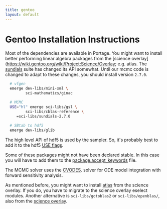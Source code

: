 ```yaml
---
title: gentoo
layout: default
---
```



Gentoo Installation Instructions
================================

Most of the dependencies are available in Portage. You might want to
install better performing linear algebra packages from the [science
overlay](https://wiki.gentoo.org/wiki/Project:Science/Overlay;
e.g. atlas. The [sundials](https://github.com/LLNL/sundials) suite has
changed its API somewhat. Until our mcmc code is changed to adapt to
these changes, you should install version `2.7.0`.

~~~ bash
  # vfgen
  emerge dev-libs/mini-xml \
         sci-mathematics/ginac

  # MCMC
  USE="hl" emerge sci-libs/gsl \
         sci-libs/cblas-reference \
	 =sci-libs/sundials-2.7.0
	 
  # SBtab to hdf5
  emerge dev-libs/glib
~~~

The high level API of hdf5 is used by the sampler. So, it's probably best
to add it to the hdf5 [USE flags](https://wiki.gentoo.org/wiki/USE_flag).

Some of these packages might not have been declared stable. In this
case you will have to add them to the
[package.accept_keywords](https://www.gentoo.org/doc/en/handbook/handbook-x86.xml?part=3&chap=1)
file.

The MCMC solver uses the
[CVODES](http://computation.llnl.gov/casc/sundials/download/download.html).
solver for ODE model integration with forward sensitivity analysis.

As mentioned before, you might want to install
[atlas](http://math-atlas.sourceforge.net/) from the science
overlay. If you do, you have to migrate to the science overlay eselect
modules. Another alternative is `sci-libs/gotoblas2` or
`sci-libs/openblas/`, also from the [science
overlay](https://github.com/gentoo/sci/tree/master/sci-libs/openblas).